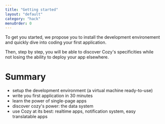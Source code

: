 ```yaml
---
title: "Getting started"
layout: "default"
category: "hack"
menuOrder: 0
---
```


To get you started, we propose you to install the development environement and quickly dive into coding your first application.

Then, step by step, you will be able to discover Cozy's specificities while not losing the ability to deploy your app elsewhere.

# Summary

* setup the development environment (a virtual machine ready-to-use)
* write you first application in 30 minutes
* learn the power of single-page apps
* discover cozy's power: the data system
* use Cozy at its best: realtime apps, notification system, easy translatable apps